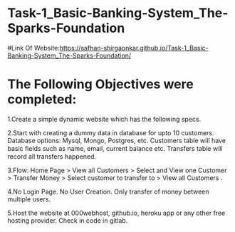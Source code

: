 # Task-1_Basic-Banking-System_The-Sparks-Foundation

#Link Of Website:https://safhan-shirgaonkar.github.io/Task-1_Basic-Banking-System_The-Sparks-Foundation/

# The Following Objectives were completed:

1.Create a simple dynamic website which has the following specs.

2.Start with creating a dummy data in database for upto 10  customers. Database options: Mysql, Mongo, Postgres, etc.  Customers table will have basic ﬁelds such as    name, email,  current balance etc. Transfers table will record all transfers  happened.

3.Flow: Home Page >  View all Customers >  Select and View one  Customer > Transfer Money > Select customer to transfer to >  View all Customers .

4.No Login Page. No User Creation. Only transfer of money  between multiple users.

5.Host the website at 000webhost, github.io, heroku app or any  other free hosting provider. Check in code in gitlab.

